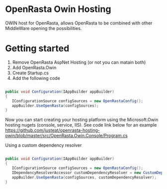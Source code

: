 OpenRasta Owin Hosting
======================

OWIN host for OpenRasta, allows OpenRasta to be combined with other MiddleWare opening the possibilities.

Getting started
======================

1. Remove OpenRasta AspNet Hosting (or not you can matain both)
2. Add OpenRasta.Owin
3. Create Startup.cs
4. Add the following code 

````c#

public void Configuration(IAppBuilder appBuilder)
{
   IConfigurationSource configSources = new OpenRastaConfig();
   appBuilder.UseOpenRasta(configSources);
}

````
Now you can start creating your hosting platform using the Microsoft.Owin hosting nugets (console, service, IIS). See code link below for an example https://github.com/justeat/openrasta-hosting-owin/blob/master/src/OpenRasta.Owin.Console/Program.cs


Using a custom dependency resolver

````c#

public void Configuration(IAppBuilder appBuilder)
{
   IConfigurationSource configSources = new OpenRastaConfig();
   IDependencyResolverAccessor customDependencyResolver = new CustomDependencyResolver()
   appBuilder.UseOpenRasta(configSources, customDependencyResolver);
}

````
